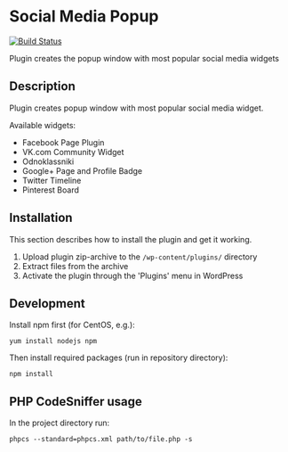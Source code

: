# Social Media Popup

[![Build Status](https://travis-ci.org/gruz0/social-media-popup.svg?branch=master)](https://travis-ci.org/gruz0/social-media-popup)

Plugin creates the popup window with most popular social media widgets

## Description
Plugin creates popup window with most popular social media widget.

Available widgets:
* Facebook Page Plugin
* VK.com Community Widget
* Odnoklassniki
* Google+ Page and Profile Badge
* Twitter Timeline
* Pinterest Board

## Installation

This section describes how to install the plugin and get it working.

1. Upload plugin zip-archive to the `/wp-content/plugins/` directory
2. Extract files from the archive
3. Activate the plugin through the 'Plugins' menu in WordPress

## Development

Install npm first (for CentOS, e.g.):
```
yum install nodejs npm
```

Then install required packages (run in repository directory):
```
npm install
```

## PHP CodeSniffer usage

In the project directory run:
```
phpcs --standard=phpcs.xml path/to/file.php -s
```
